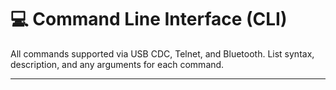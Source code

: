 # 💻 Command Line Interface (CLI)

All commands supported via USB CDC, Telnet, and Bluetooth.
List syntax, description, and any arguments for each command.

---
